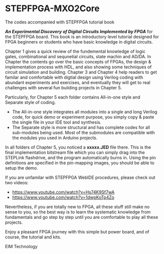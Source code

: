 # STEPFPGA-MXO2Core
The codes accompanied with STEPFPGA tutorial book

***An Experimental Discovery of Digital Circuits Implemented by FPGA*** for the STEPFPGA board. This book is an introductory level tutorial designed for FPGA beginners or students who have basic knowledge in digital circuits. 

Chapter 1 gives a quick review of the fundemental knowledge of logic gates, combinational and sequnetial circuits, state machin and AD/DA. In Chapter the contents go over the basic concepts of FPGAs, the design & implementation process with HDL, and also showing some techniques of circuit simulation and building. Chapter 3 and Chapter 4 help readers to get familar and comfortable with digtial design using Verilog coding with abundant experiments and exercises, and eventually they will get to real challenges with several fun building projects in Chapter 5.

Particularly, for Chapter 5 each folder contains All-in-one style and Separate style of coding.

- The All-in-one style integrates all modules into a single and long Verilog code, for quick demo or experiment purpose, you simply copy & paste the single file in your IDE tool and synthesis. 
- The Separate style is more structural and has complete codes for all sub-modules being used. Most of the submodules are compatible with the modules you used in Arduino projects.  

In all folders of Chapter 5, you noticed a **xxxxx.JED** file there. This is the final implementation bitstream file which you can simply drag into the STEPLink flashdrive, and the program automatically burns in. Using the pin definitions are specified in the pin-mapping images, you should be able to setup the demo.

If you are unfamilar with STEPFPGA WebIDE procedures, please check out two videos:
- https://www.youtube.com/watch?v=Hs74K9Sf7wA
- https://www.youtube.com/watch?v=1dwpKoTp4Zo

Nevertheless, if you are totally new to FPGA, all these stuff still make no sense to you, so the best way is to learn the systematic knowledge from fundamentals and go step by step until you are comfortable to play all these projects.

Enjoy a pleasant FPGA journey with this simple but power board, and of course, the tutorial and kits.

EIM Technology
